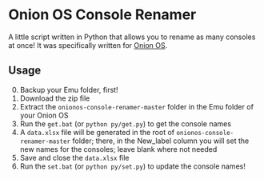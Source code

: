 # Onion OS Console Renamer
A little script written in Python that allows you to rename as many consoles at once!
It was specifically written for [Onion OS](https://github.com/OnionUI).

## Usage
0. Backup your Emu folder, first!
1. Download the zip file
2. Extract the `onionos-console-renamer-master` folder in the Emu folder of your Onion OS
3. Run the `get.bat` (or `python py/get.py`) to get the console names
4. A `data.xlsx` file will be generated in the root of `onionos-console-renamer-master` folder; there, in the New_label column you will set the new names for the consoles; leave blank where not needed
5. Save and close the `data.xlsx` file
6. Run the `set.bat` (or `python py/set.py`) to update the console names!
